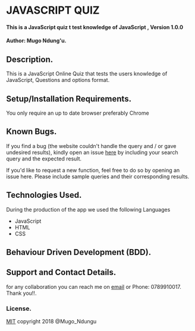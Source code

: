 # JAVASCRIPT QUIZ

#### This is a JavaScript quiz t test knowledge of JavaScript , Version 1.0.0

#### Author: Mugo Ndung'u.

## Description.

This is a JavaScript Online Quiz that tests the users knowledge of JavaScript, Questions and options format.

## Setup/Installation Requirements.

You only require an up to date browser preferably Chrome
## Known Bugs.

If you find a bug (the website couldn't handle the query and / or gave undesired results), kindly open an issue [here](twinnymugo@gmail.com) by including your search query and the expected result.

If you'd like to request a new function, feel free to do so by opening an issue here. Please include sample queries and their corresponding results.
## Technologies Used.

During the production of the app we used the following Languages
 * JavaScript
 * HTML
 * CSS

## Behaviour Driven Development (BDD).


## Support and Contact Details.

for any collaboration you can reach me on [email](twinnymugo@gmail.com) or Phone: 0789910017. Thank you!!.

### License.
[MIT](License.txt) copyright 2018 @Mugo_Ndungu  
